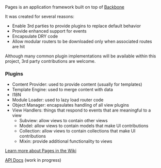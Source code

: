 Pages is an application framework built on top of [Backbone](http://www.backbone.js.org)

It was created for several reasons:
* Enable 3rd parties to provide plugins to replace default behavior
* Provide enhanced support for events
* Encapsulate DRY code
* Allow modular routers to be downloaded only when associated routes are hit

Although many common plugin implementations will be available within this project, 3rd party contributions are welcome.

### Plugins
* Content Provider: used to provide content (usually for templates)
* Template Engine: used to merge content with data
* I18N
* Module Loader: used to lazy load router code
* Object Manager: encapsulates handling of all view plugins
* View Handlers: things that respond to events that are meaningful to a view
  * Subview: allow views to contain other views
  * Model: allow views to contain models that make UI contributions
  * Collection: allow views to contain collections that make UI contributions
  * Mixin: provide additional functionality to views

[Learn more about Pages in the Wiki](https://github.com/jhudson8/backbone-pages/wiki)

[API Docs](http://jhudson8.github.com/backbone-pages/docs/index.html) (work in progress)

